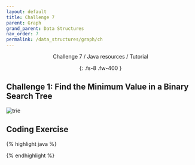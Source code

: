 ```yaml
---
layout: default
title: Challenge 7
parent: Graph
grand_parent: Data Structures
nav_order: 7
permalink: /data_structures/graph/ch
---
```

<div align="center" markdown="1">
Challenge 7 / Java resources / Tutorial

{: .fs-8 .fw-400 }
</div>

## Challenge 1: Find the Minimum Value in a Binary Search Tree

![trie](https://raw.githubusercontent.com/JavaLvivDev/prog-resources/master/resources/trie/aa1.png)

## Coding Exercise

{% highlight java %}

{% endhighlight %}


